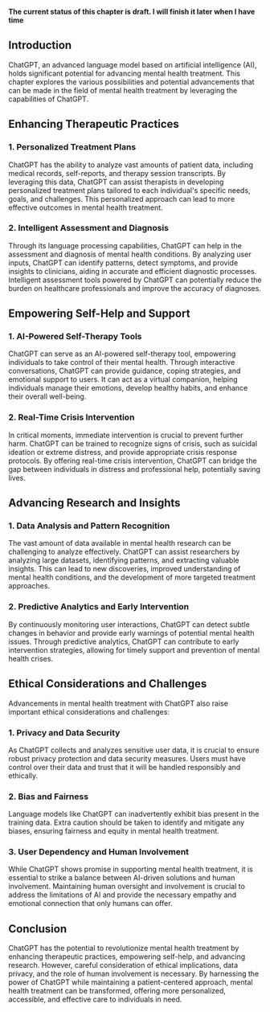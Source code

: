 **The current status of this chapter is draft. I will finish it later when I have time**

Introduction
------------

ChatGPT, an advanced language model based on artificial intelligence (AI), holds significant potential for advancing mental health treatment. This chapter explores the various possibilities and potential advancements that can be made in the field of mental health treatment by leveraging the capabilities of ChatGPT.

Enhancing Therapeutic Practices
-------------------------------

### 1. Personalized Treatment Plans

ChatGPT has the ability to analyze vast amounts of patient data, including medical records, self-reports, and therapy session transcripts. By leveraging this data, ChatGPT can assist therapists in developing personalized treatment plans tailored to each individual's specific needs, goals, and challenges. This personalized approach can lead to more effective outcomes in mental health treatment.

### 2. Intelligent Assessment and Diagnosis

Through its language processing capabilities, ChatGPT can help in the assessment and diagnosis of mental health conditions. By analyzing user inputs, ChatGPT can identify patterns, detect symptoms, and provide insights to clinicians, aiding in accurate and efficient diagnostic processes. Intelligent assessment tools powered by ChatGPT can potentially reduce the burden on healthcare professionals and improve the accuracy of diagnoses.

Empowering Self-Help and Support
--------------------------------

### 1. AI-Powered Self-Therapy Tools

ChatGPT can serve as an AI-powered self-therapy tool, empowering individuals to take control of their mental health. Through interactive conversations, ChatGPT can provide guidance, coping strategies, and emotional support to users. It can act as a virtual companion, helping individuals manage their emotions, develop healthy habits, and enhance their overall well-being.

### 2. Real-Time Crisis Intervention

In critical moments, immediate intervention is crucial to prevent further harm. ChatGPT can be trained to recognize signs of crisis, such as suicidal ideation or extreme distress, and provide appropriate crisis response protocols. By offering real-time crisis intervention, ChatGPT can bridge the gap between individuals in distress and professional help, potentially saving lives.

Advancing Research and Insights
-------------------------------

### 1. Data Analysis and Pattern Recognition

The vast amount of data available in mental health research can be challenging to analyze effectively. ChatGPT can assist researchers by analyzing large datasets, identifying patterns, and extracting valuable insights. This can lead to new discoveries, improved understanding of mental health conditions, and the development of more targeted treatment approaches.

### 2. Predictive Analytics and Early Intervention

By continuously monitoring user interactions, ChatGPT can detect subtle changes in behavior and provide early warnings of potential mental health issues. Through predictive analytics, ChatGPT can contribute to early intervention strategies, allowing for timely support and prevention of mental health crises.

Ethical Considerations and Challenges
-------------------------------------

Advancements in mental health treatment with ChatGPT also raise important ethical considerations and challenges:

### 1. Privacy and Data Security

As ChatGPT collects and analyzes sensitive user data, it is crucial to ensure robust privacy protection and data security measures. Users must have control over their data and trust that it will be handled responsibly and ethically.

### 2. Bias and Fairness

Language models like ChatGPT can inadvertently exhibit bias present in the training data. Extra caution should be taken to identify and mitigate any biases, ensuring fairness and equity in mental health treatment.

### 3. User Dependency and Human Involvement

While ChatGPT shows promise in supporting mental health treatment, it is essential to strike a balance between AI-driven solutions and human involvement. Maintaining human oversight and involvement is crucial to address the limitations of AI and provide the necessary empathy and emotional connection that only humans can offer.

Conclusion
----------

ChatGPT has the potential to revolutionize mental health treatment by enhancing therapeutic practices, empowering self-help, and advancing research. However, careful consideration of ethical implications, data privacy, and the role of human involvement is necessary. By harnessing the power of ChatGPT while maintaining a patient-centered approach, mental health treatment can be transformed, offering more personalized, accessible, and effective care to individuals in need.
